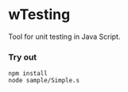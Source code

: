 # wTesting

Tool for unit testing in Java Script.

### Try out

```
npm install
node sample/Simple.s
```



















